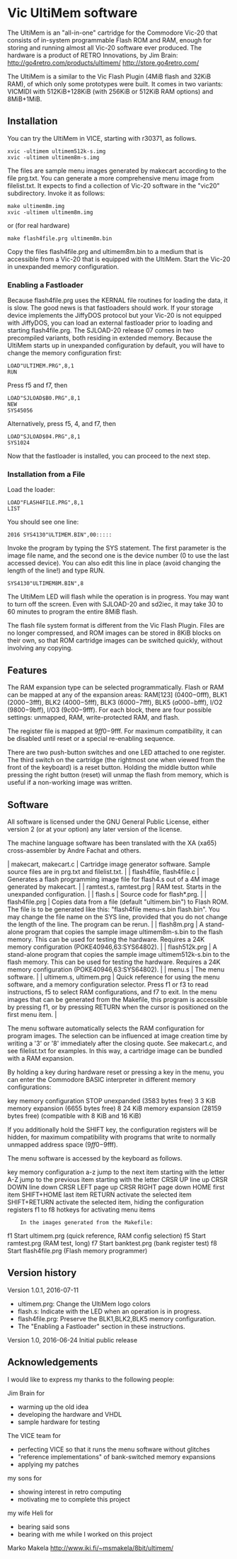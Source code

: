 # Vic UltiMem software

The UltiMem is an "all-in-one" cartridge for the Commodore Vic-20 that
consists of in-system programmable Flash ROM and RAM, enough for
storing and running almost all Vic-20 software ever produced.  The
hardware is a product of RETRO Innovations, by Jim Brain:
http://go4retro.com/products/ultimem/
http://store.go4retro.com/

The UltiMem is a similar to the Vic Flash Plugin (4MiB flash and 32KiB
RAM), of which only some prototypes were built.  It comes in two
variants: VICMIDI with 512KiB+128KiB (with 256KiB or 512KiB RAM options)
and 8MiB+1MiB.

## Installation

You can try the UltiMem in VICE, starting with r30371, as follows.

	xvic -ultimem ultimem512k-s.img
	xvic -ultimem ultimem8m-s.img

The files are sample menu images generated by makecart according to
the file prg.txt.  You can generate a more comprehensive menu image from
filelist.txt.  It expects to find a collection of Vic-20 software in
the "vic20" subdirectory.  Invoke it as follows:

	make ultimem8m.img
	xvic -ultimem ultimem8m.img

or (for real hardware)

	make flash4file.prg ultimem8m.bin

Copy the files flash4file.prg and ultimem8m.bin to a medium that is
accessible from a Vic-20 that is equipped with the UltiMem.  Start the
Vic-20 in unexpanded memory configuration.

### Enabling a Fastloader

Because flash4file.prg uses the KERNAL file routines for loading the
data, it is slow.  The good news is that fastloaders should work.  If
your storage device implements the JiffyDOS protocol but your Vic-20
is not equipped with JiffyDOS, you can load an external fastloader
prior to loading and starting flash4file.prg.  The SJLOAD-20 release
07 comes in two precompiled variants, both residing in extended
memory.  Because the UltiMem starts up in unexpanded configuration by
default, you will have to change the memory configuration first:

	LOAD"ULTIMEM.PRG",8,1
	RUN

Press f5 and f7, then

	LOAD"SJLOAD$B0.PRG",8,1
	NEW
	SYS45056

Alternatively, press f5, 4, and f7, then

	LOAD"SJLOAD$04.PRG",8,1
	SYS1024

Now that the fastloader is installed, you can proceed to the next step.

### Installation from a File

Load the loader:

	LOAD"FLASH4FILE.PRG",8,1
	LIST

You should see one line:

	2016 SYS4130"ULTIMEM.BIN",00:::::

Invoke the program by typing the SYS statement.  The first parameter
is the image file name, and the second one is the device number (0 to
use the last accessed device).  You can also edit this line in place
(avoid changing the length of the line!) and type RUN.

	SYS4130"ULTIMEM8M.BIN",8

The UltiMem LED will flash while the operation is in progress.  You
may want to turn off the screen.  Even with SJLOAD-20 and sd2iec, it
may take 30 to 60 minutes to program the entire 8MiB flash.

The flash file system format is different from the Vic Flash Plugin.
Files are no longer compressed, and ROM images can be stored in 8KiB
blocks on their own, so that ROM cartridge images can be switched
quickly, without involving any copying.

## Features

The RAM expansion type can be selected programmatically.  Flash or RAM
can be mapped at any of the expansion areas: RAM[123] ($0400-$0fff),
BLK1 ($2000-$3fff), BLK2 ($4000-$5fff), BLK3 ($6000-$7fff), BLK5
($a000-$bfff), I/O2 ($9800-$9bff), I/O3 ($9c00-$9fff).  For each block,
there are four possible settings: unmapped, RAM, write-protected RAM,
and flash.

The register file is mapped at $9ff0-$9fff.  For maximum compatibility,
it can be disabled until reset or a special re-enabling sequence.

There are two push-button switches and one LED attached to one
register.  The third switch on the cartridge (the rightmost one when
viewed from the front of the keyboard) is a reset button.  Holding the
middle button while pressing the right button (reset) will unmap the
flash from memory, which is useful if a non-working image was written.

## Software

All software is licensed under the GNU General Public License, either
version 2 (or at your option) any later version of the license.

The machine language software has been translated with the XA (xa65)
cross-assembler by Andre Fachat and others.

| makecart, makecart.c | Cartridge image generator software. Sample source files are in prg.txt and filelist.txt. |
| flash4file, flash4file.c | Generates a flash programming image file for flash4.s out of a 4M image generated by makecart. |
| ramtest.s, ramtest.prg |
	RAM test. Starts in the unexpanded configuration. |
| flash.s | Source code for flash*.prg. |
| flash4file.prg | Copies data from a file (default "ultimem.bin") to Flash ROM. The file is to be generated like this:
	"flash4file menu-s.bin flash.bin".
	You may change the file name on the SYS line, provided that you do
	not change the length of the line. The program can be rerun. |
| flash8m.prg |	A stand-alone program that copies the sample image ultimem8m-s.bin
	to the flash memory. This can be used for testing the hardware.
	Requires a 24K memory configuration (POKE40946,63:SYS64802). |
| flash512k.prg |
	A stand-alone program that copies the sample image ultimem512k-s.bin
	to the flash memory. This can be used for testing the hardware.
	Requires a 24K memory configuration (POKE40946,63:SYS64802). |
| menu.s | The menu software. |
| ultimem.s, ultimem.prg | 
	Quick reference for using the menu software, and a memory
	configuration selector.
	Press f1 or f3 to read instructions, f5 to select RAM configurations,
	and f7 to exit.
	In the menu images that can be generated from the Makefile, this
	program is accessible by pressing f1, or by pressing RETURN when
	the cursor is positioned on the first menu item. |

The menu software automatically selects the RAM configuration for
program images.  The selection can be influenced at image creation time
by writing a '3' or '8' immediately after the closing quote.  See
makecart.c, and see filelist.txt for examples.  In this way, a
cartridge image can be bundled with a RAM expansion.

By holding a key during hardware reset or pressing a key in the menu,
you can enter the Commodore BASIC interpreter in different memory
configurations:

key 	memory configuration
STOP 	unexpanded (3583 bytes free)
3 	3 KiB memory expansion (6655 bytes free)
8 	24 KiB memory expansion (28159 bytes free)
	(compatible with 8 KiB and 16 KiB)

If you additionally hold the SHIFT key, the configuration registers
will be hidden, for maximum compatibility with programs that write to
normally unmapped address space ($9ff0-$9fff).

The menu software is accessed by the keyboard as follows.

key	 	memory configuration
a-z 		jump to the next item starting with the letter
A-Z 		jump to the previous item starting with the letter
CRSR UP		line up
CRSR DOWN	line down
CRSR LEFT	page up
CRSR RIGHT	page down
HOME 		first item
SHIFT+HOME	last item
RETURN 		activate the selected item
SHIFT+RETURN 	activate the selected item, hiding the configuration registers
f1 to f8	hotkeys for activating menu items

		In the images generated from the Makefile:

f1		Start ultimem.prg (quick reference, RAM config selection)
f5		Start ramtest.prg (RAM test, long)
f7		Start banktest.prg (bank register test)
f8		Start flash4file.prg (Flash memory programmer)

## Version history

Version 1.0.1, 2016-07-11

* ultimem.prg: Change the UltiMem logo colors
* flash.s: Indicate with the LED when an operation is in progress.
* flash4file.prg: Preserve the BLK1,BLK2,BLK5 memory configuration.
* The "Enabling a Fastloader" section in these instructions.

Version 1.0, 2016-06-24
Initial public release

## Acknowledgements

I would like to express my thanks to the following people:

Jim Brain for

* warming up the old idea
* developing the hardware and VHDL
* sample hardware for testing

The VICE team for

* perfecting VICE so that it runs the menu software without glitches
* "reference implementations" of bank-switched memory expansions
* applying my patches

my sons for

* showing interest in retro computing
* motivating me to complete this project

my wife Heli for

* bearing said sons
* bearing with me while I worked on this project

Marko Makela
http://www.iki.fi/~msmakela/8bit/ultimem/
